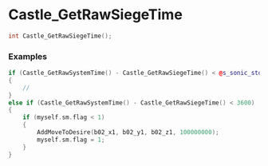 # Castle_GetRawSiegeTime

```cpp - C++
int Castle_GetRawSiegeTime();
```

### Examples
```cpp - C++
if (Castle_GetRawSystemTime() - Castle_GetRawSiegeTime() < @s_sonic_storm32)
{
	//
}
else if (Castle_GetRawSystemTime() - Castle_GetRawSiegeTime() < 3600)
{
	if (myself.sm.flag < 1)
	{
		AddMoveToDesire(b02_x1, b02_y1, b02_z1, 100000000);
		myself.sm.flag = 1;
	}
}
```
